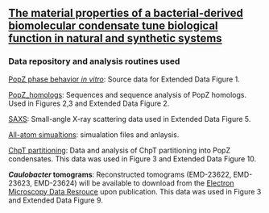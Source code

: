 
## [The material properties of a bacterial-derived biomolecular condensate tune biological function in natural and synthetic systems](https://www.biorxiv.org/content/10.1101/2021.02.03.429226v1)

### Data repository and analysis routines used 

[PopZ phase behavior _in vitro_](https://github.com/LaskerLab/doi_10.1101_2021.02.03.429226_SI/tree/main/data/PopZ_phase_behavior_in_vitro_source_data): Source data for Extended Data Figure 1.

[PopZ_homologs](https://github.com/LaskerLab/doi_10.1101_2021.02.03.429226_SI/blob/main/data/popz_all_idrs_based_on_08_21_2020_analysis_with_taxo.xlsx): Sequences and sequence analysis of PopZ homologs. Used in Figures 2,3 and Extended Data Figure 2.

[SAXS](https://github.com/LaskerLab/doi_10.1101_2021.02.03.429226_SI/blob/main/data/wildtype_PopZ_Cc_SAXS.dat): Small-angle X-ray scattering data used in Extended Data Figure 5.

[All-atom simualtions](https://github.com/holehouse-lab/supportingdata/tree/master/2022/lasker_boeynaems_2022): simualation files and anlaysis.

[ChpT partitioning](https://github.com/LaskerLab/doi_10.1101_2021.02.03.429226_SI/tree/main/data/ChpT_partitioning): Data and analysis of ChpT partitioning into PopZ condensates. This data was used in Figure 3 and Extended Data Figure 10.

**_Caulobacter_ tomograms**: Reconstructed tomograms (EMD-23622, EMD-23623, EMD-23624) will be available to download from the [Electron Microscopy Data Resrouce](https://www.emdataresource.org/index.html) upon publication. This data was used in Figure 3 and Extended Data Figure 9.


